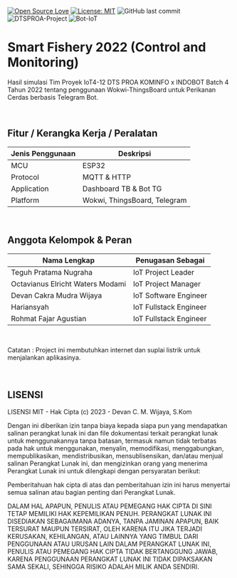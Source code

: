 [![Open Source Love](https://badges.frapsoft.com/os/v1/open-source.svg?style=flat)](https://github.com/ellerbrock/open-source-badges/)
[![License: MIT](https://img.shields.io/badge/License-MIT-green.svg)](https://opensource.org/licenses/MIT)
![GitHub last commit](https://img.shields.io/github/last-commit/devancakra/Simulation-Wokwi-ThingsBoard-Smart-Fishery-With-Bot-Telegram)
![DTSPROA-Project](https://img.shields.io/badge/DTS%20PROA%2dProject-light.svg?style=flat&logo=arduino&logoColor=white&color=008B8B)
![Bot-IoT](https://img.shields.io/badge/Based-IoT-%2DCTBot-light.svg?style=flat&color=008B8B)

# Smart Fishery 2022 (Control and Monitoring)
Hasil simulasi Tim Proyek IoT4-12 DTS PROA KOMINFO x INDOBOT Batch 4 Tahun 2022 tentang penggunaan Wokwi-ThingsBoard untuk Perikanan Cerdas berbasis Telegram Bot.

<br/>

## Fitur / Kerangka Kerja / Peralatan
| Jenis Penggunaan | Deskripsi |
| --- | --- |
| MCU | ESP32 |
| Protocol | MQTT & HTTP |
| Application | Dashboard TB & Bot TG |
| Platform | Wokwi, ThingsBoard, Telegram |

<br/>

## Anggota Kelompok & Peran
| Nama Lengkap | Penugasan Sebagai |
| --- | --- |
| Teguh Pratama Nugraha | IoT Project Leader |
| Octavianus Elricht Waters Modami | IoT Project Manager |
| Devan Cakra Mudra Wijaya | IoT Software Engineer |
| Hariansyah | IoT Fullstack Engineer |
| Rohmat Fajar Agustian | IoT Fullstack Engineer |

<br/>

Catatan : Project ini membutuhkan internet dan suplai listrik untuk menjalankan aplikasinya.
<br/><br/><br/>

## LISENSI
LISENSI MIT - Hak Cipta (c) 2023 - Devan C. M. Wijaya, S.Kom

Dengan ini diberikan izin tanpa biaya kepada siapa pun yang mendapatkan salinan perangkat lunak ini dan file dokumentasi terkait perangkat lunak untuk menggunakannya tanpa batasan, termasuk namun tidak terbatas pada hak untuk menggunakan, menyalin, memodifikasi, menggabungkan, mempublikasikan, mendistribusikan, mensublisensikan, dan/atau menjual salinan Perangkat Lunak ini, dan mengizinkan orang yang menerima Perangkat Lunak ini untuk dilengkapi dengan persyaratan berikut:

Pemberitahuan hak cipta di atas dan pemberitahuan izin ini harus menyertai semua salinan atau bagian penting dari Perangkat Lunak.

DALAM HAL APAPUN, PENULIS ATAU PEMEGANG HAK CIPTA DI SINI TETAP MEMILIKI HAK KEPEMILIKAN PENUH. PERANGKAT LUNAK INI DISEDIAKAN SEBAGAIMANA ADANYA, TANPA JAMINAN APAPUN, BAIK TERSURAT MAUPUN TERSIRAT, OLEH KARENA ITU JIKA TERJADI KERUSAKAN, KEHILANGAN, ATAU LAINNYA YANG TIMBUL DARI PENGGUNAAN ATAU URUSAN LAIN DALAM PERANGKAT LUNAK INI, PENULIS ATAU PEMEGANG HAK CIPTA TIDAK BERTANGGUNG JAWAB, KARENA PENGGUNAAN PERANGKAT LUNAK INI TIDAK DIPAKSAKAN SAMA SEKALI, SEHINGGA RISIKO ADALAH MILIK ANDA SENDIRI.
